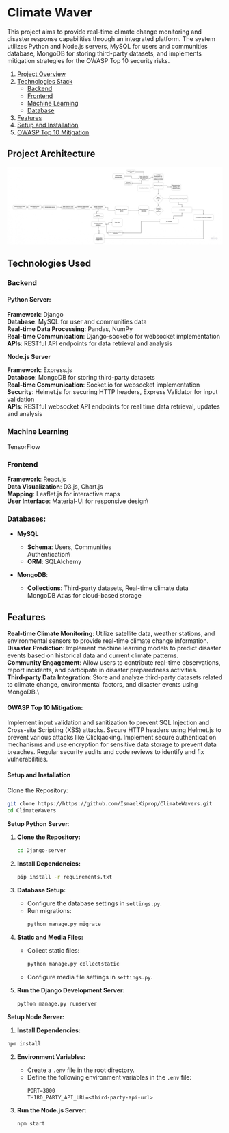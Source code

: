 # Climate Waver

This project aims to provide real-time climate change monitoring and disaster response capabilities through an integrated platform. The system utilizes Python and Node.js servers, MySQL for users and communities database, MongoDB for storing third-party datasets, and implements mitigation strategies for the OWASP Top 10 security risks.

1. [Project Overview](#project-architecture)
2. [Technologies Stack](technologies-stack)
     - [Backend](#backend)
     - [Frontend](#frontend)
     - [Machine Learning](#machine-learning)
     - [Database](#database)
4. [Features](#features)
5. [Setup and Installation](#sstup-and-installation)
6. [OWASP Top 10 Mitigation](#owasp-top-10-mitigation)

   
 ## Project Architecture
![Architecture](https://github.com/IsmaelKiprop/ClimateWavers/blob/a479864e5942aeadf2dfc394b49790bb51a2c017/images/climate.jpg)

## Technologies Used

### Backend

#### Python Server:
**Framework**: Django\
**Database**: MySQL for user and communities data\
**Real-time Data Processing**: Pandas, NumPy\
**Real-time Communication**: Django-socketio for websocket implementation\
**APIs**: RESTful API endpoints for data retrieval and analysis




**Node.js Server**

**Framework**: Express.js\
**Database**: MongoDB for storing third-party datasets\
**Real-time Communication**: Socket.io for websocket implementation\
**Security**: Helmet.js for securing HTTP headers, Express Validator for input validation\
**APIs**: RESTful websocket API endpoints for real time data retrieval, updates and analysis


### Machine Learning

TensorFlow

### Frontend

**Framework**: React.js\
**Data Visualization**: D3.js, Chart.js\
**Mapping**: Leaflet.js for interactive maps\
**User Interface**: Material-UI for responsive design\

### Databases:
- **MySQL**
    - **Schema**: Users, Communities\
           Authentication\
    - **ORM**: SQLAlchemy

- **MongoDB**:
   - **Collections**: Third-party datasets, Real-time climate data\
      MongoDB Atlas for cloud-based storage

## Features
**Real-time Climate Monitoring**: Utilize satellite data, weather stations, and environmental sensors to provide real-time climate change information.\
**Disaster Prediction**: Implement machine learning models to predict disaster events based on historical data and current climate patterns.\
**Community Engagement**: Allow users to contribute real-time observations, report incidents, and participate in disaster preparedness activities.\
**Third-party Data Integration**: Store and analyze third-party datasets related to climate change, environmental factors, and disaster events using MongoDB.\

#### OWASP Top 10 Mitigation:
Implement input validation and sanitization to prevent SQL Injection and Cross-site Scripting (XSS) attacks.
Secure HTTP headers using Helmet.js to prevent various attacks like Clickjacking.
Implement secure authentication mechanisms and use encryption for sensitive data storage to prevent data breaches.
Regular security audits and code reviews to identify and fix vulnerabilities.

#### Setup and Installation
Clone the Repository:
```bash
git clone https://https://github.com/IsmaelKiprop/ClimateWavers.git
cd ClimateWavers
```

**Setup Python Server**:

1. **Clone the Repository:**
   ```bash
   cd Django-server
   ```

2. **Install Dependencies:**
   ```bash
   pip install -r requirements.txt
   ```

3. **Database Setup:**
   - Configure the database settings in `settings.py`.
   - Run migrations:
     ```bash
     python manage.py migrate
     ```

4. **Static and Media Files:**
   - Collect static files:
     ```bash
     python manage.py collectstatic
     ```
   - Configure media file settings in `settings.py`.

5. **Run the Django Development Server:**
   ```bash
   python manage.py runserver
   ```

**Setup Node Server:**

 1. **Install Dependencies:**
   ```bash
   npm install
   ```

2. **Environment Variables:**
   - Create a `.env` file in the root directory.
   - Define the following environment variables in the `.env` file:
     ```env
     PORT=3000
     THIRD_PARTY_API_URL=<third-party-api-url>
     ```

3. **Run the Node.js Server:**
   ```bash
   npm start
   ```
